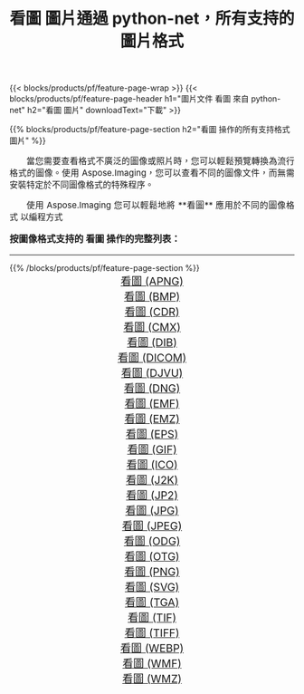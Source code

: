 ﻿---
title: 看圖 圖片通過 python-net，所有支持的圖片格式 
weight: 3920
url: /zh-hant/python-net/viewer/ 
lang: zh-hant
langdirlevel: 2
locales: zh-hans,ja,it,ru,de,es,fr,nl,id,lt,pl,pt,vi,tr,ko,zh-hant,ar,hi,th,sv,cs,uk,he
description: 使用 Aspose.Imaging 你可以輕鬆地通過 python-net 獲取 看圖 圖像
---

{{< blocks/products/pf/feature-page-wrap >}}
{{< blocks/products/pf/feature-page-header h1="圖片文件 看圖 來自 python-net" h2="看圖 圖片" downloadText="下載" >}}


{{% blocks/products/pf/feature-page-section  h2="看圖 操作的所有支持格式 圖片" %}}
<p align="justify" style="text-indent:2em;font-size:15px;">
當您需要查看格式不廣泛的圖像或照片時，您可以輕鬆預覽轉換為流行格式的圖像。使用 Aspose.Imaging，您可以查看不同的圖像文件，而無需安裝特定於不同圖像格式的特殊程序。
</p>
<p align="justify" style="text-indent:2em;font-size:15px;">
使用 Aspose.Imaging 您可以輕鬆地將 **看圖** 應用於不同的圖像格式 以編程方式
</p>
<h3 style="margin-top:16px;">
按圖像格式支持的 看圖 操作的完整列表：
</h3>
<hr/>
{{% /blocks/products/pf/feature-page-section %}}
<div class="container-fluid productfamilypage bg-gray">
    <div class="convertypes bg-gray agp-content section">
        <div class="container">
		<div class="row other-converters" style="gap: 10px;font-size: 19px;text-align:center;">
		    <div class='col-md-3 other-converter remove-lp remove-rp'><a href="/imaging/zh-hant/python-net/viewer/apng/" style="padding:15px;">看圖 (APNG)</a></div><div class='col-md-3 other-converter remove-lp remove-rp'><a href="/imaging/zh-hant/python-net/viewer/bmp/" style="padding:15px;">看圖 (BMP)</a></div><div class='col-md-3 other-converter remove-lp remove-rp'><a href="/imaging/zh-hant/python-net/viewer/cdr/" style="padding:15px;">看圖 (CDR)</a></div><div class='col-md-3 other-converter remove-lp remove-rp'><a href="/imaging/zh-hant/python-net/viewer/cmx/" style="padding:15px;">看圖 (CMX)</a></div><div class='col-md-3 other-converter remove-lp remove-rp'><a href="/imaging/zh-hant/python-net/viewer/dib/" style="padding:15px;">看圖 (DIB)</a></div><div class='col-md-3 other-converter remove-lp remove-rp'><a href="/imaging/zh-hant/python-net/viewer/dicom/" style="padding:15px;">看圖 (DICOM)</a></div><div class='col-md-3 other-converter remove-lp remove-rp'><a href="/imaging/zh-hant/python-net/viewer/djvu/" style="padding:15px;">看圖 (DJVU)</a></div><div class='col-md-3 other-converter remove-lp remove-rp'><a href="/imaging/zh-hant/python-net/viewer/dng/" style="padding:15px;">看圖 (DNG)</a></div><div class='col-md-3 other-converter remove-lp remove-rp'><a href="/imaging/zh-hant/python-net/viewer/emf/" style="padding:15px;">看圖 (EMF)</a></div><div class='col-md-3 other-converter remove-lp remove-rp'><a href="/imaging/zh-hant/python-net/viewer/emz/" style="padding:15px;">看圖 (EMZ)</a></div><div class='col-md-3 other-converter remove-lp remove-rp'><a href="/imaging/zh-hant/python-net/viewer/eps/" style="padding:15px;">看圖 (EPS)</a></div><div class='col-md-3 other-converter remove-lp remove-rp'><a href="/imaging/zh-hant/python-net/viewer/gif/" style="padding:15px;">看圖 (GIF)</a></div><div class='col-md-3 other-converter remove-lp remove-rp'><a href="/imaging/zh-hant/python-net/viewer/ico/" style="padding:15px;">看圖 (ICO)</a></div><div class='col-md-3 other-converter remove-lp remove-rp'><a href="/imaging/zh-hant/python-net/viewer/j2k/" style="padding:15px;">看圖 (J2K)</a></div><div class='col-md-3 other-converter remove-lp remove-rp'><a href="/imaging/zh-hant/python-net/viewer/jp2/" style="padding:15px;">看圖 (JP2)</a></div><div class='col-md-3 other-converter remove-lp remove-rp'><a href="/imaging/zh-hant/python-net/viewer/jpg/" style="padding:15px;">看圖 (JPG)</a></div><div class='col-md-3 other-converter remove-lp remove-rp'><a href="/imaging/zh-hant/python-net/viewer/jpeg/" style="padding:15px;">看圖 (JPEG)</a></div><div class='col-md-3 other-converter remove-lp remove-rp'><a href="/imaging/zh-hant/python-net/viewer/odg/" style="padding:15px;">看圖 (ODG)</a></div><div class='col-md-3 other-converter remove-lp remove-rp'><a href="/imaging/zh-hant/python-net/viewer/otg/" style="padding:15px;">看圖 (OTG)</a></div><div class='col-md-3 other-converter remove-lp remove-rp'><a href="/imaging/zh-hant/python-net/viewer/png/" style="padding:15px;">看圖 (PNG)</a></div><div class='col-md-3 other-converter remove-lp remove-rp'><a href="/imaging/zh-hant/python-net/viewer/svg/" style="padding:15px;">看圖 (SVG)</a></div><div class='col-md-3 other-converter remove-lp remove-rp'><a href="/imaging/zh-hant/python-net/viewer/tga/" style="padding:15px;">看圖 (TGA)</a></div><div class='col-md-3 other-converter remove-lp remove-rp'><a href="/imaging/zh-hant/python-net/viewer/tif/" style="padding:15px;">看圖 (TIF)</a></div><div class='col-md-3 other-converter remove-lp remove-rp'><a href="/imaging/zh-hant/python-net/viewer/tiff/" style="padding:15px;">看圖 (TIFF)</a></div><div class='col-md-3 other-converter remove-lp remove-rp'><a href="/imaging/zh-hant/python-net/viewer/webp/" style="padding:15px;">看圖 (WEBP)</a></div><div class='col-md-3 other-converter remove-lp remove-rp'><a href="/imaging/zh-hant/python-net/viewer/wmf/" style="padding:15px;">看圖 (WMF)</a></div><div class='col-md-3 other-converter remove-lp remove-rp'><a href="/imaging/zh-hant/python-net/viewer/wmz/" style="padding:15px;">看圖 (WMZ)</a></div>
                </div>
        </div>
    </div>
</div>
<br/>
